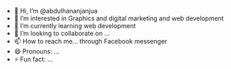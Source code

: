 - 👋 Hi, I’m @abdulhananjanjua
- 👀 I’m interested in Graphics and digital marketing and web development 
- 🌱 I’m currently learning web development 
- 💞️ I’m looking to collaborate on ...
- 📫 How to reach me... through Facebook messenger 
- 😄 Pronouns: ...
- ⚡ Fun fact: ...

<!---
abdulhananjanjua/abdulhananjanjua is a ✨ special ✨ repository because its `README.md` (this file) appears on your GitHub profile.
You can click the Preview link to take a look at your changes.
--->

